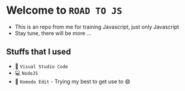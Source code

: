 # Welcome to `ROAD TO JS`
- This is an repo from me for training Javascript, just only Javascript 
- Stay tune, there will be more ... 

## Stuffs that I used
- :book: `Visual Studio Code`
- :computer: `NodeJS`
- :book: `Komodo Edit` - Trying my best to get use to :smile:
